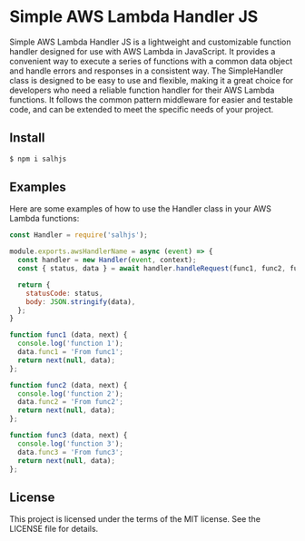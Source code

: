 # Simple AWS Lambda Handler JS

Simple AWS Lambda Handler JS is a lightweight and customizable function handler designed for use with AWS Lambda in JavaScript. It provides a convenient way to execute a series of functions with a common data object and handle errors and responses in a consistent way. The SimpleHandler class is designed to be easy to use and flexible, making it a great choice for developers who need a reliable function handler for their AWS Lambda functions. It follows the common pattern middleware for easier and testable code, and can be extended to meet the specific needs of your project.

## Install

```bash
$ npm i salhjs
```

## Examples

Here are some examples of how to use the Handler class in your AWS Lambda functions:

```javascript
const Handler = require('salhjs');

module.exports.awsHandlerName = async (event) => {
  const handler = new Handler(event, context);
  const { status, data } = await handler.handleRequest(func1, func2, func3);

  return {
    statusCode: status,
    body: JSON.stringify(data),
  };
}

function func1 (data, next) {
  console.log('function 1');
  data.func1 = 'From func1';
  return next(null, data);
};

function func2 (data, next) {
  console.log('function 2');
  data.func2 = 'From func2';
  return next(null, data);
};

function func3 (data, next) {
  console.log('function 3');
  data.func3 = 'From func3';
  return next(null, data);
};
```

## License

This project is licensed under the terms of the MIT license. See the LICENSE file for details.